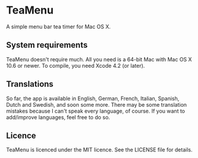 # TeaMenu
A simple menu bar tea timer for Mac OS X.

## System requirements
TeaMenu doesn't require much. All you need is a 64-bit Mac with Mac OS X 10.6 or newer. To compile, you need Xcode 4.2 (or later).

## Translations
So far, the app is available in English, German, French, Italian, Spanish, Dutch and Swedish, and soon some more. There may be some translation mistakes because I can't speak every language, of course. If you want to add/improve languages, feel free to do so.

## Licence
TeaMenu is licenced under the MIT licence. See the LICENSE file for details.

